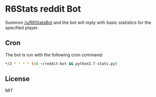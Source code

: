 # R6Stats reddit Bot

Summon [/u/R6StatsBot](https://reddit.com/u/R6StatsBot) and the bot will reply with basic statistics for the specified player.


## Cron

The bot is run with the following cron command:

```bash
*/2 * * * * (cd ~/reddit-bot && python2.7 stats.py)
```

## License

MIT
